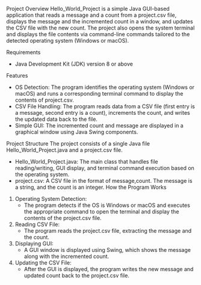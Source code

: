 Project Overview
Hello_World_Project is a simple Java GUI-based application that reads a message and a count from a project.csv file, displays the message and the incremented count in a window, and updates the CSV file with the new count. The project also opens the system terminal and displays the file contents via command-line commands tailored to the detected operating system (Windows or macOS).


Requirements
* Java Development Kit (JDK) version 8 or above


Features
* OS Detection: The program identifies the operating system (Windows or macOS) and runs a corresponding terminal command to display the contents of project.csv.
* CSV File Handling: The program reads data from a CSV file (first entry is a message, second entry is a count), increments the count, and writes the updated data back to the file.
* Simple GUI: The incremented count and message are displayed in a graphical window using Java Swing components.


Project Structure
The project consists of a single Java file Hello_World_Project.java and a project.csv file.
* Hello_World_Project.java: The main class that handles file reading/writing, GUI display, and terminal command execution based on the operating system.
* project.csv: A CSV file in the format of message,count. The message is a string, and the count is an integer.
How the Program Works
1. Operating System Detection:
   * The program detects if the OS is Windows or macOS and executes the appropriate command to open the terminal and display the contents of the project.csv file.
2. Reading CSV File:
   * The program reads the project.csv file, extracting the message and the count.
3. Displaying GUI:
   * A GUI window is displayed using Swing, which shows the message along with the incremented count.
4. Updating the CSV File:
   * After the GUI is displayed, the program writes the new message and updated count back to the project.csv file.